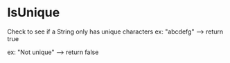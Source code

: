 # IsUnique
Check to see if a String only has unique characters
ex: "abcdefg" --> return true

ex: "Not unique" --> return false
